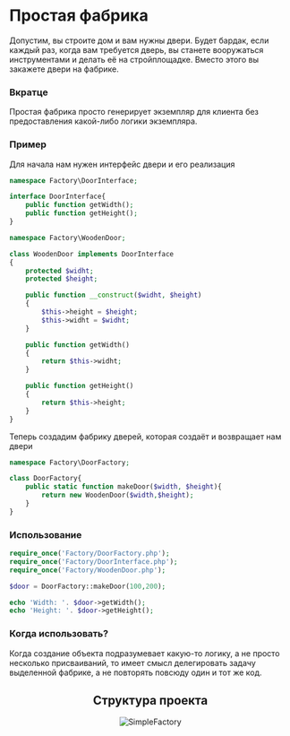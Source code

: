 # Простая фабрика

Допустим, вы строите дом и вам нужны двери. Будет бардак, если каждый раз, когда вам требуется дверь, вы станете вооружаться инструментами и делать её на стройплощадке. Вместо этого вы закажете двери на фабрике.
<h3><strong>Вкратце</strong></h3>
Простая фабрика просто генерирует экземпляр для клиента без предоставления какой-либо логики экземпляра.

<h3><strong>Пример</strong></h3>

Для начала нам нужен интерфейс двери и его реализация
```php
namespace Factory\DoorInterface;

interface DoorInterface{
    public function getWidth();
    public function getHeight();
}
```

```php
namespace Factory\WoodenDoor;

class WoodenDoor implements DoorInterface
{
    protected $widht;
    protected $height;

    public function __construct($widht, $height)
    {
        $this->height = $height;
        $this->widht = $widht;
    }

    public function getWidth()
    {
        return $this->widht;
    }

    public function getHeight()
    {
        return $this->height;
    }
}
```
Теперь создадим фабрику дверей, которая создаёт и возвращает нам двери

```php
namespace Factory\DoorFactory;

class DoorFactory{
    public static function makeDoor($width, $height){
        return new WoodenDoor($width,$height);
    }
}
```

<h3><strong>Использование</strong></h3>

```php
require_once('Factory/DoorFactory.php');
require_once('Factory/DoorInterface.php');
require_once('Factory/WoodenDoor.php');

$door = DoorFactory::makeDoor(100,200);

echo 'Width: '. $door->getWidth();
echo 'Height: '. $door->getHeight();
```
<h3><strong>Когда использовать?</strong></h3>
Когда создание объекта подразумевает какую-то логику, а не просто несколько присваиваний, то имеет смысл делегировать задачу выделенной фабрике, а не повторять повсюду один и тот же код.

<div align="center">
    <h2> Структура проекта </h2>
    <img src="https://sun9-17.userapi.com/impg/NnWvz8qOPDe4OlSRqplVXdEJtkNUy2_PajQ4Kw/UmdRuEjW75g.jpg?size=647x490&quality=96&sign=9f623999d1df219abeeebc3c43eab694&type=album" alt="SimpleFactory">
</div>
